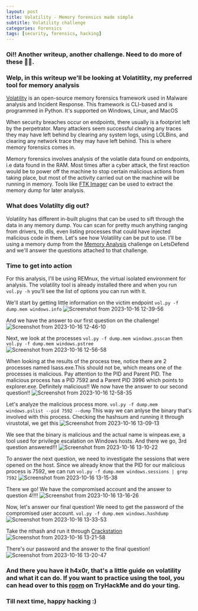 ```yaml
---
layout: post
title: Volatility - Memory forensics made simple
subtitle: Volatility challenge
categories: Forensics
tags: [security, forensics, hacking]
---
```


### Oi!! Another writeup, another challenge. Need to do more of these 😮‍💨.
### Welp, in this writeup we'll be looking at Volatitlity, my preferred tool for memory analysis

[Volatility](https://www.volatilityfoundation.org/) is an open-source memory forensics framework used in Malware analysis and Incident Response. This framework is CLI-based and is programmed in Python. It's supported on Windows, Linux, and MacOS

When security breaches occur on endpoints, there usually is a footprint left by the perpetrator. Many attackers seem successful clearing any traces they may have left behind by clearing any system logs, using LOLBins, and clearing any network trace they may have left behind. This is where memory forensics comes in.

Memory forensics involves analysis of the volatile data found on endpoints, i.e data found in the RAM. Most times after a cyber attack, the first reaction would be to power off the machine to stop certain malicious actions from taking place, but most of the activity carried out on the machine will be running in memory. Tools like [FTK Imager](https://www.exterro.com/ftk-imager) can be used to extract the memory dump for later analysis.

### What does Volatilty dig out?
Volatility has different in-built plugins that can be used to sift through the data in any memory dump. You can scan for pretty much anything ranging from drivers, to dlls, even listing processes that could have injected malicious code in them. Let's see how Volatility can be put to use. I'll be using a memory dump from the [Memory Analysis](https://app.letsdefend.io/challenge/memory-analysis) challenge on LetsDefend and we'll answer the questions attached to that challenge.

### Time to get into action
For this analysis, I'll be using REMnux, the virtual isolated environment for analysis. The volatility tool is already installed there and when you run `vol.py -h` you'll see the list of options you can run with it.

We'll start by getting little information on the victim endpoint
`vol.py -f dump.mem windows.info`
![Screenshot from 2023-10-16 12-39-56](https://github.com/th3Cyb3rW0lf07/th3Cyb3rW0lf07.github.io/assets/66115581/fae5ff6d-a39a-4c77-b5ae-a99bfd65676d)

And we have the answer to our first question on the challenge!
![Screenshot from 2023-10-16 12-46-10](https://github.com/th3Cyb3rW0lf07/th3Cyb3rW0lf07.github.io/assets/66115581/e59856ec-970e-432f-9024-c7861e95839d)

Next, we look at the processes
`vol.py -f dump.mem windows.psscan` then `vol.py -f dump.mem windows.pstree`
![Screenshot from 2023-10-16 12-56-58](https://github.com/th3Cyb3rW0lf07/th3Cyb3rW0lf07.github.io/assets/66115581/7458aba2-5959-4de2-afdf-786b548f9266)

When looking at the results of the process tree, notice there are 2 processes named lsass.exe.This should not be, which means one of the processes is malicious. Pay attention to the PID and Parent PID. The malicious process has a PID 7592 and a Parent PID 3996 which points to explorer.exe. Definitely malicious!!
We now have the answer to our second question!!
![Screenshot from 2023-10-16 12-58-35](https://github.com/th3Cyb3rW0lf07/th3Cyb3rW0lf07.github.io/assets/66115581/3f6aa5d7-f4d1-45f7-b1c9-b0de1bc34b72)

Let's analyze the malicious process more. `vol.py -f dump.mem windows.pslist --pid 7592 --dump` This way we can anlyse the binary that's involved with this process. Checking the hashsum and running it through virustotal, we get this
![Screenshot from 2023-10-16 13-09-13](https://github.com/th3Cyb3rW0lf07/th3Cyb3rW0lf07.github.io/assets/66115581/7029e5fb-6b21-45b3-80df-289438b1e7b6)

We see that the binary is malicious and the actual name is winpeas.exe, a tool used for privilege escalation on Windows hosts.
And there we go, 3rd question answered!!!
![Screenshot from 2023-10-16 13-10-22](https://github.com/th3Cyb3rW0lf07/th3Cyb3rW0lf07.github.io/assets/66115581/40d20d86-f2c0-42af-8c61-026117039d4d)

To answer the next question, we need to investigate the sessions that were opened on the host. Since we already know that the PID for our malicious process is 7592, we can run `vol.py -f dump.mem windows.sessions | grep 7592`
![Screenshot from 2023-10-16 13-15-38](https://github.com/th3Cyb3rW0lf07/th3Cyb3rW0lf07.github.io/assets/66115581/9ff99705-0c57-40dd-a9b3-5223f250b01d)

There we go! We have the compromised account and the answer to question 4!!!!
![Screenshot from 2023-10-16 13-16-26](https://github.com/th3Cyb3rW0lf07/th3Cyb3rW0lf07.github.io/assets/66115581/24109abd-1670-417b-aede-38fd212cada4)

Now, let's answer our final question! We need to get the password of the compromised user account. `vol.py -f dump.mem windows.hashdump`
![Screenshot from 2023-10-16 13-33-53](https://github.com/th3Cyb3rW0lf07/th3Cyb3rW0lf07.github.io/assets/66115581/49454576-299c-4a10-9e31-a038398d2aa5)

Take the nthash and run it through [Crackstation](crackstation.net/)
![Screenshot from 2023-10-16 13-21-58](https://github.com/th3Cyb3rW0lf07/th3Cyb3rW0lf07.github.io/assets/66115581/9afa78a7-a8b5-4b70-a01f-58cee09cb48f)

There's our password and the answer to the final question!
![Screenshot from 2023-10-16 13-20-47](https://github.com/th3Cyb3rW0lf07/th3Cyb3rW0lf07.github.io/assets/66115581/e91ed2c8-5efc-4779-9c82-318544233fc1)

### And there you have it h4x0r, that's a little guide on volatility and what it can do. If you want to practice using the tool, you can head over to this [room](https://tryhackme.com/room/memoryforensics) on TryHackMe and do your ting.
### Till next time, happy hacking :)
